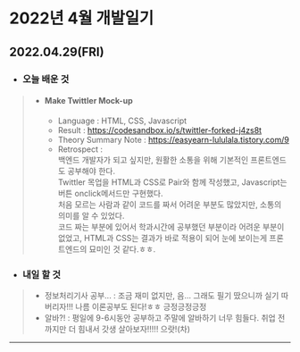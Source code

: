 # 2022년 4월 개발일기
## 2022.04.29(FRI)
- ### 오늘 배운 것
> - #### Make Twittler Mock-up
>   - Language : HTML, CSS, Javascript
>   - Result : https://codesandbox.io/s/twittler-forked-j4zs8t
>   - Theory Summary Note : https://easyearn-lululala.tistory.com/9
>   - Retrospect :  
>     백엔드 개발자가 되고 싶지만, 원활한 소통을 위해 기본적인 프론트엔드도 공부해야 한다.   
>     Twittler 목업을 HTML과 CSS로 Pair와 함께 작성했고, Javascript는 버튼 onclick메서드만 구현했다.   
>     처음 모르는 사람과 같이 코드를 짜서 어려운 부분도 많았지만, 소통의 의미를 알 수 있었다.  
>     코드 짜는 부분에 있어서 학과시간에 공부했던 부분이라 어려운 부분이 없었고, HTML과 CSS는 결과가 바로 적용이 되어 눈에 보이는게 프론트엔드의 묘미인 것 같다.ㅎㅎ.   
- ### 내일 할 것
> - 정보처리기사 공부... : 조금 재미 없지만, 음... 그래도 필기 땄으니까 실기 따버리자!!! 나름 이론공부도 된다!ㅎㅎ 긍정긍정긍정
> - 알바?! : 평일에 9-6시동안 공부하고 주말에 알바하기 너무 힘들다. 취업 전까지만 더 힘내서 갓생 살아보자!!!!! 으랏!(차) 
----

